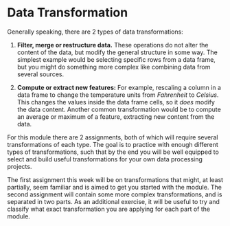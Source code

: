 # Data Transformation

Generally speaking, there are 2 types of data transformations:

1. **Filter, merge or restructure data.** These operations do not alter the content
of the data, but modify the general structure in some way. The simplest example
would be selecting specific rows from a data frame, but you might do something
more complex like combining data from several sources.

2. **Compute or extract new features:** For example, rescaling a column in a data
frame to change the temperature units from *Fahrenheit* to *Celsius*. This
changes the values inside the data frame cells, so it *does* modify the data
content. Another common transformation would be to compute an average or
maximum of a feature, extracting new content from the data.

For this module there are 2 assignments, both of which will require several
transformations of each type. The goal is to practice with enough different
types of transformations, such that by the end you will be well equipped to select
and build useful transformations for your own data processing projects.

The first assignment this week will be on transformations that might, at least partially,
seem familiar and is aimed to get you started with the module. The second
assignment will contain some more complex transformations, and is separated in two parts. As an additional
exercise, it will be useful to try and classify what exact transformation you are applying for each part of the module.
